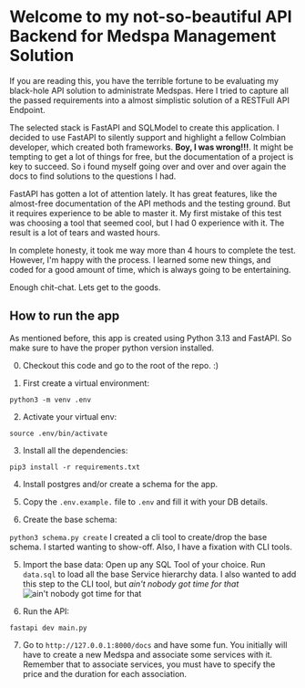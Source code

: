 # Welcome to my not-so-beautiful API Backend for Medspa Management Solution

If you are reading this, you have the terrible fortune to be evaluating my black-hole API solution to administrate Medspas. Here I tried to capture all the passed requirements into a almost simplistic solution of a RESTFull API Endpoint.

The selected stack is FastAPI and SQLModel to create this application. I decided to use FastAPI to silently support and highlight a fellow Colmbian developer, which created both frameworks. **Boy, I was wrong!!!**. It might be tempting to get a lot of things for free, but the documentation of a project is key to succeed. So i found myself going over and over and over again the docs to find solutions to the questions I had.

FastAPI has gotten a lot of attention lately. It has great features, like the almost-free documentation of the API methods and the testing ground. But it requires experience to be able to master it. My first mistake of this test was choosing a tool that seemed cool, but I had 0 experience with it. The result is a lot of tears and wasted hours.

In complete honesty, it took me way more than 4 hours to complete the test. However, I'm happy with the process. I learned some new things, and coded for a good amount of time, which is always going to be entertaining.

Enough chit-chat. Lets get to the goods.

## How to run the app

As mentioned before, this app is created using Python 3.13 and FastAPI. So make sure to have the proper python version installed.

0. Checkout this code and go to the root of the repo. :)

1. First create a virtual environment:

```python3 -m venv .env```

2. Activate your virtual env:

```source .env/bin/activate```

3. Install all the dependencies:

```pip3 install -r requirements.txt```

4. Install postgres and/or create a schema for the app.

5. Copy the `.env.example.` file to `.env` and fill it with your DB details.

6. Create the base schema:

```python3 schema.py create```
I created a cli tool to create/drop the base schema. I started wanting to show-off. Also, I have a fixation with CLI tools.

5. Import the base data: Open up any SQL Tool of your choice. Run `data.sql` to load all the base Service hierarchy data. I also wanted to add this step to the CLI tool, but _ain't nobody got time for that_
![ain't nobody got time for that](https://media3.giphy.com/media/v1.Y2lkPTc5MGI3NjExdXo2OGZrb203eWhhNnpndm5tYnFrbTBrZ2d2ZW55bWd5cmxwY3V1ciZlcD12MV9pbnRlcm5hbF9naWZfYnlfaWQmY3Q9Zw/bWM2eWYfN3r20/giphy.gif)

6. Run the API:

```fastapi dev main.py```

7. Go to `http://127.0.0.1:8000/docs` and have some fun. You initially will have to create a new Medspa and associate some services with it. Remember that to associate services, you must have to specify the price and the duration for each association.
